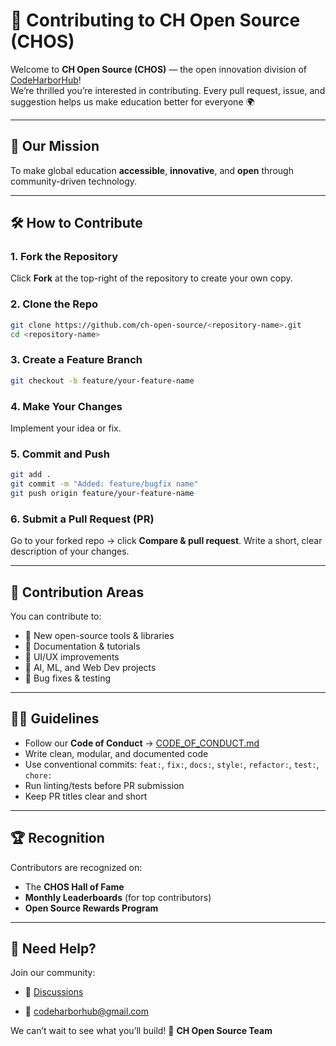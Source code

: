 # 🤝 Contributing to CH Open Source (CHOS)

Welcome to **CH Open Source (CHOS)** — the open innovation division of [CodeHarborHub](https://codeharborhub.github.io)!  
We’re thrilled you’re interested in contributing. Every pull request, issue, and suggestion helps us make education better for everyone 🌍

---

## 🧭 Our Mission

To make global education **accessible**, **innovative**, and **open** through community-driven technology.

---

## 🛠️ How to Contribute

### 1. Fork the Repository
Click **Fork** at the top-right of the repository to create your own copy.

### 2. Clone the Repo
```bash
git clone https://github.com/ch-open-source/<repository-name>.git
cd <repository-name>
````

### 3. Create a Feature Branch

```bash
git checkout -b feature/your-feature-name
```

### 4. Make Your Changes

Implement your idea or fix.

### 5. Commit and Push

```bash
git add .
git commit -m "Added: feature/bugfix name"
git push origin feature/your-feature-name
```

### 6. Submit a Pull Request (PR)

Go to your forked repo → click **Compare & pull request**.
Write a short, clear description of your changes.

---

## 🧪 Contribution Areas

You can contribute to:

* 🚀 New open-source tools & libraries
* 📘 Documentation & tutorials
* 🎨 UI/UX improvements
* 🧠 AI, ML, and Web Dev projects
* 🧩 Bug fixes & testing

---

## 🧑‍💻 Guidelines

* Follow our **Code of Conduct** → [CODE_OF_CONDUCT.md](./CODE_OF_CONDUCT.md)
* Write clean, modular, and documented code
* Use conventional commits:
  `feat:`, `fix:`, `docs:`, `style:`, `refactor:`, `test:`, `chore:`
* Run linting/tests before PR submission
* Keep PR titles clear and short

---

## 🏆 Recognition

Contributors are recognized on:

* The **CHOS Hall of Fame**
* **Monthly Leaderboards** (for top contributors)
* **Open Source Rewards Program**

---

## 💬 Need Help?

Join our community:

* 💬 [Discussions](https://github.com/orgs/ch-open-source/discussions)
<!-- * 🧑‍🤝‍🧑 [Slack Community](https://join.slack.com/t/codeharborhub/shared_invite) -->
* 📧 [codeharborhub@gmail.com](mailto:codeharborhub@gmail.com)

We can’t wait to see what you’ll build! 🚀
**CH Open Source Team**
